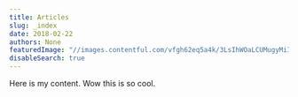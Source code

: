 ```yaml
---
title: Articles
slug: _index
date: 2018-02-22
authors: None
featuredImage: "//images.contentful.com/vfgh62eq5a4k/3LsIhWOaLCUMugyMiIUqKM/571154a59f4166748d40b0a1a063dabd/ben-white-139141-unsplash__1_.jpg"
disableSearch: true
---
```

Here is my content. Wow this is so cool.

